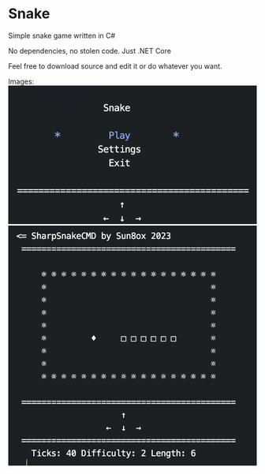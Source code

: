 # Snake
Simple snake game written in C#

No dependencies, no stolen code. Just .NET Core

Feel free to download source and edit it or do whatever you want.

Images:
![alt text](https://github.com/sun8ox/sharpsnakecmd/blob/main/screenshots/1.png?raw=true)
![alt text](https://github.com/sun8ox/sharpsnakecmd/blob/main/screenshots/2.png?raw=true)
